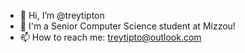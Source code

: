 - 👋 Hi, I’m @treytipton
- 🐯 I'm a Senior Computer Science student at Mizzou!
- 📫 How to reach me: treytipto@outlook.com

<!---
treytipton/treytipton is a ✨ special ✨ repository because its `README.md` (this file) appears on your GitHub profile.
You can click the Preview link to take a look at your changes.
--->
